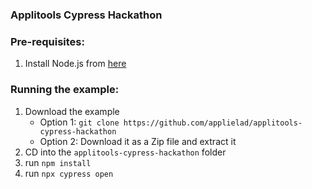 ### Applitools Cypress Hackathon

### Pre-requisites:
1. Install Node.js from [here](https://nodejs.org/en/)

### Running the example:
1. Download the example
    * Option 1: `git clone https://github.com/applielad/applitools-cypress-hackathon`
    * Option 2: Download it as a Zip file and extract it
2. CD into the `applitools-cypress-hackathon` folder
3. run `npm install`
4. run `npx cypress open`
